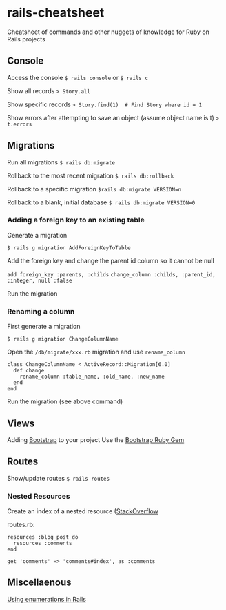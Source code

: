 # rails-cheatsheet
Cheatsheet of commands and other nuggets of knowledge for Ruby on Rails projects

## Console

Access the console
`$ rails console` or `$ rails c`

Show all records
`> Story.all`

Show specific records
`> Story.find(1)  # Find Story where id = 1`

Show errors after attempting to save an object (assume object name is t)
`> t.errors`

## Migrations

Run all migrations
`$ rails db:migrate`

Rollback to the most recent migration
`$ rails db:rollback`

Rollback to a specific migration
`$rails db:migrate VERSION=n`

Rollback to a blank, initial database
`$ rails db:migrate VERSION=0`

### Adding a foreign key to an existing table

Generate a migration

`$ rails g migration AddForeignKeyToTable`

Add the foreign key and change the parent id column so it cannot be null

`add foreign_key :parents, :childs`
`change_column :childs, :parent_id, :integer, null :false`

Run the migration

### Renaming a column

First generate a migration

`$ rails g migration ChangeColumnName`

Open the `/db/migrate/xxx.rb` migration and use `rename_column`
```
class ChangeColumnName < ActiveRecord::Migration[6.0]
  def change
    rename_column :table_name, :old_name, :new_name
  end
end
```

Run the migration (see above command)


## Views

Adding [Bootstrap](https://www.getbootstrap.com) to your project
Use the [Bootstrap Ruby Gem](https://github.com/twbs/bootstrap-rubygem)

## Routes
Show/update routes
`$ rails routes`

### Nested Resources
Create an index of a nested resource ([StackOverflow](https://stackoverflow.com/questions/31757006/rails-4-how-do-i-add-an-index-route-for-a-nested-resource-in-order-to-list-al)

routes.rb:
```
resources :blog_post do
  resources :comments
end

get 'comments' => 'comments#index', as :comments
```

## Miscellaenous

[Using enumerations in Rails](https://www.justinweiss.com/articles/creating-easy-readable-attributes-with-activerecord-enums/)
